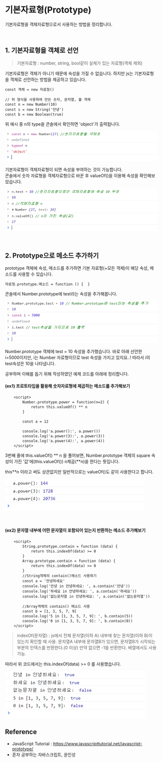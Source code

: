 # 기본자료형(Prototype)

기본자료형을 객체자료형으로서 사용하는 방법을 정리합니다.

<br />

## 1. 기본자료형을 객체로 선언

> 기본자료형 : number, string, bool같이 실체가 있는 자료형(객체 제외)

기본자료형은 객체가 아니기 때문에 속성을 가질 수 없습니다. 하지만 js는 기본자료형을 객체로 선언하는 방법을 제공하고 있습니다.

```
const 객체 = new 자료형()

// 위 형식을 사용하여 만든 숫자, 문자열, 불 객체
const n = new Number(10)
const s = new String('안녕')
const b = new Boolean(true)
```

위 예시 중 n의 type을 콘솔에서 확인하면 'object'가 출력됩니다.

![default](../imgs/image-prototype-n.png)

기본자료형이 객체자료형이 되면 속성을 부여하는 것이 가능합니다.  
콘솔에서 숫자 자료형을 객체자료형으로 바꾼 후 valueOf()을 이용해 속성을 확인해보았습니다.

![default](../imgs/image-prototype-val.png)

<br>

## 2. Prototype으로 메소드 추가하기

prototype 객체에 속성, 메소드를 추가하면 기본 자료형(+모든 객체)이 해당 속성, 메소드를 사용할 수 있습니다.

```
자료형.prototype.메소드 = function () {  }
```

콘솔에서 Number.prototype에 test라는 속성을 추가해봅니다.

![default](../imgs/image-prototype-ntest.png)

Number.prototype 객체에 test = 10 속성을 추가했습니다.
바로 아래 선언한 i=5000이지만, i는 Number 자료형이므로 test 속성을 가지고 있지요..! 따라서 i의 test속성은 10을 나타냅니다.

공부하며 ​이해를 돕기 위해 작성하였던 예제 코드를 아래에 정리합니다.

#### (ex1) 프로토타입을 활용해 숫자자료형에 제곱하는 메소드를 추가해보기

```
    <script>
        Number.prototype.power = function(n=2) {
            return this.valueOf() ** n
        }

        const a = 12

        console.log('a.power():', a.power())
        console.log('a.power(3):', a.power(3))
        console.log('a.power(4):', a.power(4))
    </script>
```

3번째 줄에 this.valueOf() ** n 을 풀어보면, Number.prototype 객체의 square 속성이 가진 '값'에(this.valueOf()) n제곱(**n)을 한다는 뜻입니다.

this\*\*n 이라고 써도 상관없지만 일반적으로는 valueOf()도 같이 사용한다고 합니다.

![default](../imgs/image-prototype-ex1.png)

<br/>

#### (ex2) 문자열 내부에 어떤 문자열이 포함되어 있는지 반환하는 메소드 추가해보기

```
    <script>
        String.prototype.contain = function (data) {
            return this.indexOf(data) >= 0
        }
        Array.prototype.contain = function (data) {
            return this.indexOf(data) >= 0
        }
        //String객체의 contain()메소드 사용하기
        const a = '안녕하세요'
        console.log('안녕 in 안녕하세요: ', a.contain('안녕'))
        console.log('하세요 in 안녕하세요: ', a.contain('하세요'))
        console.log('없는문자열 in 안녕하세요: ', a.contain('없는문자열'))

        //Array객체의 contain() 메소드 사용
        const b = [1, 3, 5, 7, 9]
        console.log('5 in [1, 3, 5, 7, 9]: ', b.contain(5))
        console.log('0 in [1, 3, 5, 7, 9]: ', b.contain(0))
    </script>

```

> indexOf(문자열) : js에서 전체 문자열(이하 A) 내부에 찾는 문자열(이하 B)이 있는지 확인할 때 사용. 문자열A 내부에 문자열B가 있으면, 문자열B가 시작되는 부분의 인덱스를 반환한다.(0 이상) 만약 없으면 -1을 반환한다. 배열에서도 사용 가능.

따라서 위 코드에서는 this.indexOf(data) >= 0 를 사용했습니다.

![default](../imgs/image-prototype-ex2.png)

## Reference

- JavaScript Tutorial : https://www.javascripttutorial.net/javascript-prototype/
- 혼자 공부하는 자바스크립트, 윤인성
